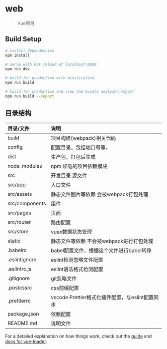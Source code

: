 # web

> Vue项目

## Build Setup

``` bash
# install dependencies
npm install

# serve with hot reload at localhost:8080
npm run dev

# build for production with minification
npm run build

# build for production and view the bundle analyzer report
npm run build --report
```

## 目录结构
|目录/文件|说明|
|:---|:---|
|build|项目构建(webpack)相关代码|
|config|配置目录，包括端口号等。|
|dist|生产包，打包后生成|
|node_modules|npm 加载的项目依赖模块|
|src|开发目录 源文件|
|src/app|入口文件|
|src/assets|静态文件图片等依赖 会被webpack打包处理|
|src/components|组件|
|src/pages|页面|
|src/router|路由配置|
|src/store|vuex数据状态管理|
|static|静态文件等依赖 不会被webpack进行打包处理|
|.babelrc|babel配置文件，根据这个文件进行babel转移|
|.eslintignore|eslint检测忽略文件配置|
|.eslintrc.js|eslint语法格式检测配置|
|.gitignore|git忽略文件|
|.postcssrc|css前缀配置|
|.prettierrc|vscode Prettier格式化插件配置，与eslint配置同步|
|package.json|依赖配置|
|README.md|说明文件|

For a detailed explanation on how things work, check out the [guide](http://vuejs-templates.github.io/webpack/) and [docs for vue-loader](http://vuejs.github.io/vue-loader).
